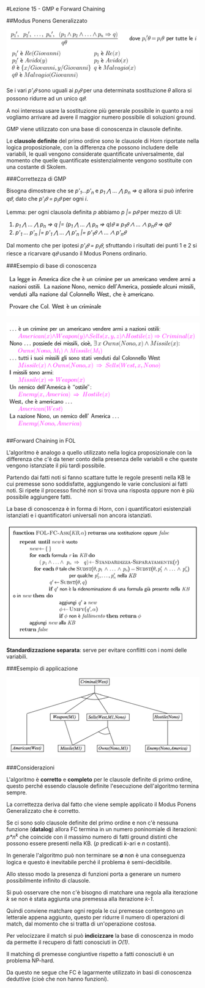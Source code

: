 #Lezione 15 - GMP e Forward Chaining

##Modus Ponens Generalizzato

![](./immagini/l15-gmp.png)

Se i vari *p'<sub>i</sub>𝜃* sono uguali ai *p<sub>i</sub>𝜃* per una determinata sostituzione 𝜃 allora si possono ridurre ad un unico *q𝜃*.

A noi interessa usare la sostituzione più generale possibile in quanto a noi vogliamo arrivare ad avere il maggior numero possibile di soluzioni ground.

GMP viene utilizzato con una base di conoscenza in clausole definite.

Le **clausole definite** del primo ordine sono le clausole di Horn riportate nella logica proposizionale, con la differenza che possono includere delle variabili, le quali vengono considerate quantificate universalmente, dal momento che quelle quantificate esistenzialmente vengono sostituite con una costante di Skolem.

###Correttezza di GMP

Bisogna dimostrare che se *p'<sub>1</sub>...p'<sub>n</sub>* e *p<sub>1</sub> ⋀ ... ⋀ p<sub>n</sub> => q* allora si può inferire *q𝜃*, dato che *p'<sub>i</sub>𝜃 = p<sub>i</sub>𝜃* per ogni *i*.

Lemma: per ogni clausola definita *p* abbiamo *p |= p𝜃* per mezzo di UI:

1. *p<sub>1</sub> ⋀ ... ⋀ p<sub>n</sub> => q |= (p<sub>1</sub> ⋀ ... ⋀ p<sub>n</sub> => q)𝜃 **=** p<sub>1</sub>𝜃 ⋀ ... ⋀ p<sub>n</sub>𝜃 => q𝜃*
2. *p'<sub>1</sub> ... p'<sub>n</sub> |= p'<sub>1</sub> ⋀ ... ⋀ p'<sub>n</sub> |= p'<sub>1</sub>𝜃 ⋀ ... ⋀ p'<sub>n</sub>𝜃*

Dal momento che per ipotesi *p'<sub>i</sub>𝜃 = p<sub>i</sub>𝜃*, sfruttando i risultati dei punti 1 e 2 si riesce a ricarvare *q𝜃* usando il Modus Ponens ordinario.

###Esempio di base di conoscenza

![](./immagini/l15-esempio-1.png)

![](./immagini/l15-esempio-2.png)

##Forward Chaining in FOL

L'algoritmo è analogo a quello utilizzato nella logica proposizionale con la differenza che c'è da tener conto della presenza delle variabili e che queste vengono istanziate il più tardi possibile.

Partendo dai fatti noti si fanno scattare tutte le regole presenti nella KB le cui premesse sono soddisfatte, aggiungendo le varie conclusioni ai fatti noti. Si ripete il processo finché non si trova una risposta oppure non è più possibile aggiungere fatti.

La base di conoscenza è in forma di Horn, con i quantificatori esistenziali istanziati e i quantificatori universali non ancora istanziati.

![](./immagini/l15-folfc.png)

**Standardizzazione separata**: serve per evitare conflitti con i nomi delle variabili.

###Esempio di applicazione

![](./immagini/l15-folfc-alb.png)

###Considerazioni

L'algoritmo è **corretto** e **completo** per le clausole definite di primo ordine, questo perché essendo clausole definite l'esecuzione dell'algoritmo termina sempre.

La correttezza deriva dal fatto che viene semple applicato il Modus Ponens Generalizzato che è corretto.

Se ci sono solo clausole definite del primo ordine e non c'è nessuna funzione (**datalog**) allora FC termina in un numero poninomiale di iterazioni: _p\*n<sup>k</sup>_ che coincide con il massimo numero di fatti ground distinti che possono essere presenti nella KB. (*p* predicati *k*-ari e *n* costanti).

In generale l'algoritmo può non terminare se 𝜶 non è una conseguenza logica e questo è inevitabile perché il problema è semi-decidibile.

Allo stesso modo la presenza di funzioni porta a generare un numero possibilmente infinito di clausole.

Si può osservare che non c'è bisogno di matchare una regola alla iterazione *k* se non è stata aggiunta una premessa alla iterazione *k-1*.

Quindi conviene matchare ogni regola le cui premesse contengono un letterale appena aggiunto, questo per ridurre il numero di operazioni di match, dal momento che si tratta di un'operazione costosa.

Per velocizzare il match si può **indicizzare** la base di conoscenza in modo da permette il recupero di fatti conosciuti in *O(1)*.

Il matching di premesse congiuntive rispetto a fatti conosciuti è un problema NP-hard.

Da questo ne segue che FC è lagarmente utilizzato in basi di conoscenza deduttive (cioè che non hanno funzioni).


